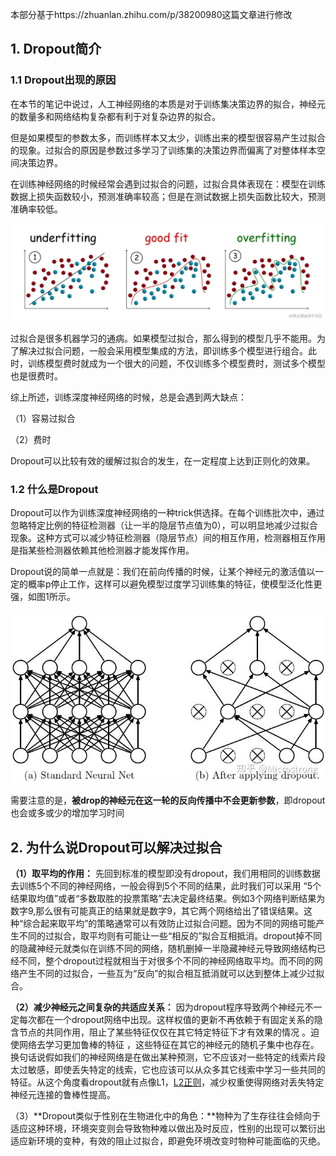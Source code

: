 本部分基于https://zhuanlan.zhihu.com/p/38200980这篇文章进行修改

## 1. Dropout简介

### 1.1 Dropout出现的原因

在本节的笔记中说过，人工神经网络的本质是对于训练集决策边界的拟合，神经元的数量多和网络结构复杂都有利于对复杂边界的拟合。

但是如果模型的参数太多，而训练样本又太少，训练出来的模型很容易产生过拟合的现象。过拟合的原因是参数过多学习了训练集的决策边界而偏离了对整体样本空间决策边界。

在训练神经网络的时候经常会遇到过拟合的问题，过拟合具体表现在：模型在训练数据上损失函数较小，预测准确率较高；但是在测试数据上损失函数比较大，预测准确率较低。

![机器学习中的“过拟合”与“欠拟合”场景描述在模型评估与调整的过程中，我们往往遇到“过拟合”或“欠拟合”的情况。如何有效-](assets\66ada498de2d4b55bd92b23d0055a6cbtplv-k3u1fbpfcp-zoom-in-crop-mark1512000.webp)

过拟合是很多机器学习的通病。如果模型过拟合，那么得到的模型几乎不能用。为了解决过拟合问题，一般会采用模型集成的方法，即训练多个模型进行组合。此时，训练模型费时就成为一个很大的问题，不仅训练多个模型费时，测试多个模型也是很费时。

综上所述，训练深度神经网络的时候，总是会遇到两大缺点：

（1）容易过拟合

（2）费时

Dropout可以比较有效的缓解过拟合的发生，在一定程度上达到正则化的效果。



### 1.2 什么是Dropout

Dropout可以作为训练深度神经网络的一种trick供选择。在每个训练批次中，通过忽略特定比例的特征检测器（让一半的隐层节点值为0），可以明显地减少过拟合现象。这种方式可以减少特征检测器（隐层节点）间的相互作用，检测器相互作用是指某些检测器依赖其他检测器才能发挥作用。

Dropout说的简单一点就是：我们在前向传播的时候，让某个神经元的激活值以一定的概率p停止工作，这样可以避免模型过度学习训练集的特征，使模型泛化性更强，如图1所示。

![img](assets\v2-5530bdc5d49f9e261975521f8afd35e9_1440w.jpg)

需要注意的是，**被drop的神经元在这一轮的反向传播中不会更新参数**，即dropout也会或多或少的增加学习时间



## 2. 为什么说Dropout可以解决过拟合

**（1）取平均的作用：** 先回到标准的模型即没有dropout，我们用相同的训练数据去训练5个不同的神经网络，一般会得到5个不同的结果，此时我们可以采用 “5个结果取均值”或者“多数取胜的投票策略”去决定最终结果。例如3个网络判断结果为数字9,那么很有可能真正的结果就是数字9，其它两个网络给出了错误结果。这种“综合起来取平均”的策略通常可以有效防止过拟合问题。因为不同的网络可能产生不同的过拟合，取平均则有可能让一些“相反的”拟合互相抵消。dropout掉不同的隐藏神经元就类似在训练不同的网络，随机删掉一半隐藏神经元导致网络结构已经不同，整个dropout过程就相当于对很多个不同的神经网络取平均。而不同的网络产生不同的过拟合，一些互为“反向”的拟合相互抵消就可以达到整体上减少过拟合。

**（2）减少神经元之间复杂的共适应关系：** 因为dropout程序导致两个神经元不一定每次都在一个dropout网络中出现。这样权值的更新不再依赖于有固定关系的隐含节点的共同作用，阻止了某些特征仅仅在其它特定特征下才有效果的情况 。迫使网络去学习更加鲁棒的特征 ，这些特征在其它的神经元的随机子集中也存在。换句话说假如我们的神经网络是在做出某种预测，它不应该对一些特定的线索片段太过敏感，即使丢失特定的线索，它也应该可以从众多其它线索中学习一些共同的特征。从这个角度看dropout就有点像L1，[L2正则](https://zhida.zhihu.com/search?content_id=7471881&content_type=Article&match_order=1&q=L2正则&zhida_source=entity)，减少权重使得网络对丢失特定神经元连接的鲁棒性提高。

（3）**Dropout类似于性别在生物进化中的角色：**物种为了生存往往会倾向于适应这种环境，环境突变则会导致物种难以做出及时反应，性别的出现可以繁衍出适应新环境的变种，有效的阻止过拟合，即避免环境改变时物种可能面临的灭绝。